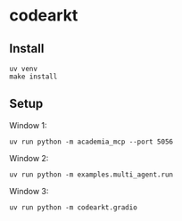 # codearkt

## Install
```
uv venv
make install
```


## Setup
Window 1:
```
uv run python -m academia_mcp --port 5056
```

Window 2:
```
uv run python -m examples.multi_agent.run
```

Window 3:
```
uv run python -m codearkt.gradio
```
